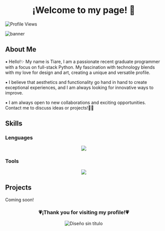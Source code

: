 <div align="center">
<h1 align="center"> ¡Welcome to my page!</a> 👋</h1>
</div>

![Profile Views](https://komarev.com/ghpvc/?username=T-alis&color=ff69b4)

![banner](https://github.com/T-alis/T-alis/assets/143585043/f9c8dfec-4a5b-4166-ab04-7c7375caea54)


<h2> About Me </h2>
<p>
▪️ Hello!✨ My name is Tiare, I am a passionate recent graduate programmer with a focus on full-stack Python. My fascination with technology blends with my love for design and art, creating a unique and versatile profile.
</p>
<p>
▪️ I believe that aesthetics and functionality go hand in hand to create exceptional experiences, and I am always looking for innovative ways to improve.
</p>
<p>
▪️ I am always open to new collaborations and exciting opportunities. Contact me to discuss ideas or projects!👩‍💻

<h2>Skills</h2>
<h3>Lenguages</h3>
<p align="center">
  <a href="https://skillicons.dev">
    <img src="https://skillicons.dev/icons?i=css,js,html,py" />
  </a>
</p>
<h3>Tools</h3>
<p align="center">
  <a href="https://skillicons.dev">
    <img src="https://skillicons.dev/icons?i=flask,git,jquery,mysql,nodejs,django,bootstrap" />
  </a>
</p>

<h2>Projects</h2>
<p>Coming soon!</p>


<div align="center">
<h3>💗¡Thank you for visiting my profile!💗</h3>
  
![Diseño sin título](https://github.com/T-alis/T-alis/assets/143585043/7be8e60c-6451-4d9b-9928-ca35e930a58c) 

</div>
